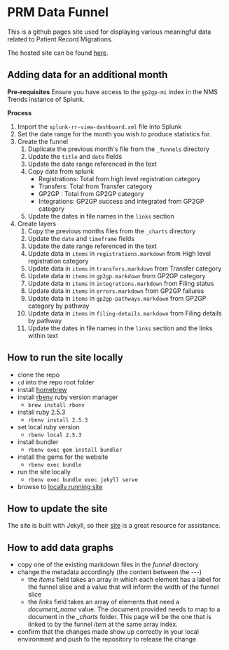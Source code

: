 # PRM Data Funnel

This is a github pages site used for displaying various meaningful data related to Patient Record Migrations.

The hosted site can be found [here](https://nhsconnect.github.io/prm-funnel/).

## Adding data for an additional month

**Pre-requisites**
Ensure you have access to the `gp2gp-mi` index in the NMS Trends instance of Splunk.  

**Process**
1. Import the `splunk-rr-view-dashboard.xml` file into Splunk
2. Set the date range for the month you wish to produce statistics for.
3. Create the funnel
   1. Duplicate the previous month's file from the `_funnels` directory
   2. Update the `title` and `date` fields
   3. Update the date range referenced in the text 
   4. Copy data from splunk 
      * Registrations: Total from high level registration category
      * Transfers: Total from Transfer category
      * GP2GP : Total from GP2GP category
      * Integrations: GP2GP success and integrated from GP2GP category
   5. Update the dates in file names in the `links` section
4. Create layers
   1. Copy the previous months files from the `_charts` directory
   2. Update the `date` and `timeframe` fields
   3. Update the date range referenced in the text
   4. Update data in `items` in `registrations.markdown` from High level registration category
   5. Update data in `items` in `transfers.markdown` from Transfer category
   6. Update data in `items` in `gp2gp.markdown` from GP2GP category
   7. Update data in `items` in `integrations.markdown` from Filing status
   8. Update data in `items` in `errors.markdown` from GP2GP failures
   9. Update data in `items` in `gp2gp-pathways.markdown` from GP2GP category by pathway
   10. Update data in `items` in `filing-details.markdown` from Filing details by pathway
   11. Update the dates in file names in the `links` section and the links within text
 
## How to run the site locally

 - clone the repo
 - `cd` into the repo root folder
 - install [homebrew](https://brew.sh)
 - install [rbenv](https://github.com/rbenv/rbenv) ruby version manager
   - `brew install rbenv`
 - install ruby 2.5.3
   - `rbenv install 2.5.3`
 - set local ruby version
   - `rbenv local 2.5.3`
 - install bundler
   - `rbenv exec gem install bundler`
 - install the gems for the website
   - `rbenv exec bundle`
 - run the site locally
   - `rbenv exec bundle exec jekyll serve`
 - browse to [locally running site](http://127.0.0.1:4000/)

## How to update the site
The site is built with Jekyll, so their [site](https://jekyllrb.com/) is a great resource for assistance.

## How to add data graphs
 - copy one of the existing markdown files in the *funnel* directory
 - change the metadata accordingly (the content between the ---)
   - the *items* field takes an array in which each element has a label for the funnel slice and a value that will inform the width of the funnel slice
   - the *links* field takes an array of elements that need a *document_name* value. The document provided needs to map to a document in the *_charts* folder. This page will be the one that is linked to by the funnel *item* at the same array index.
 - confirm that the changes made show up correctly in your local environment and push to the repository to release the change
